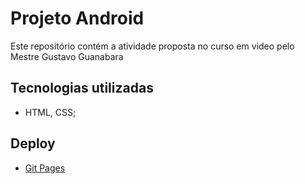 # Projeto Android 

Este repositório contém a atividade proposta no curso em video pelo Mestre Gustavo Guanabara

## Tecnologias utilizadas
- HTML, CSS;


  
## Deploy
- [Git Pages](https://michelnsouza.github.io/ProjetoAndroid/)
